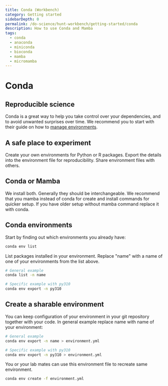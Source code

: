 ```yaml
---
title: Conda (Workbench)
category: Getting started
sidebarDepth: 0
permalink: /do-science/hunt-workbench/getting-started/conda
description: How to use Conda and Mamba
tags:
  - conda
  - anaconda
  - miniconda
  - bioconda
  - mamba
  - micromamba
---
```


# Conda

<!--

- why do we recommend using conda
- what is the difference between mamba and conda
- how to create shared conda environment

-->

## Reproducible science

Conda is a great way to help you take control over your dependencies, and to avoid unwanted surprises over time. We recommend you to start with their guide on how to [manage environments](https://conda.io/projects/conda/en/latest/user-guide/tasks/manage-environments.html).



## A safe place to experiment

Create your own environments for Python or R packages. Export the details into the environment file for reproducibility. Share environment files with others.

## Conda or Mamba

We install both. Generally they should be interchangeable. We recommend that you mamba instead of conda for create and install commands for quicker setup. If you have older setup without mamba command replace it with conda.

## Conda environments

Start by finding out which environments you already have:

```bash
conda env list
```

List packages installed in your environment. Replace "name" with a name of one of your environments from the list above.

```bash
# General example
conda list -n name

# Specific example with py310
conda env export -n py310
```

## Create a sharable environment

You can keep configuration of your environment in your git repository together with your code.
In general example replace name with name of your environment:

```bash
# General example
conda env export -n name > environment.yml

# Specific example with py310
conda env export -n py310 > environment.yml
```

You or your lab mates can use this environment file to recreate same environment.

```bash
conda env create -f environment.yml
```
